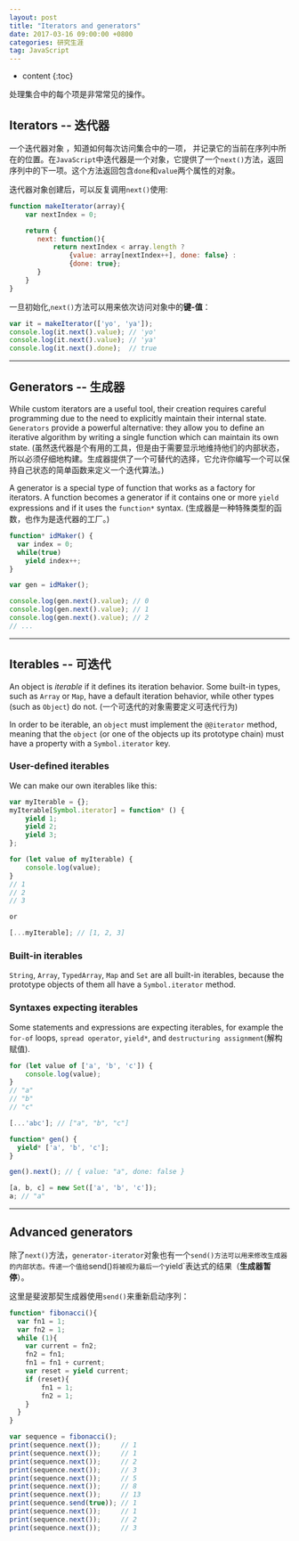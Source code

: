 ```yaml
---
layout: post
title: "Iterators and generators"
date: 2017-03-16 09:00:00 +0800 
categories: 研究生涯
tag: JavaScript
---
```

* content
{:toc}


处理集合中的每个项是非常常见的操作。

<!-- more -->

## Iterators -- 迭代器

一个迭代器对象 ，知道如何每次访问集合中的一项， 并记录它的当前在序列中所在的位置。在`JavaScript`中迭代器是一个对象，它提供了一个`next()`方法，返回序列中的下一项。这个方法返回包含`done`和`value`两个属性的对象。

迭代器对象创建后，可以反复调用`next()`使用:

```javascript
function makeIterator(array){
    var nextIndex = 0;

    return {
       next: function(){
           return nextIndex < array.length ?
               {value: array[nextIndex++], done: false} :
               {done: true};
       }
    }
}
```

一旦初始化,`next()`方法可以用来依次访问对象中的**键-值**：

```javascript
var it = makeIterator(['yo', 'ya']);
console.log(it.next().value); // 'yo'
console.log(it.next().value); // 'ya'
console.log(it.next().done);  // true
```

---

## Generators -- 生成器

While custom iterators are a useful tool, their creation requires careful programming due to the need to explicitly maintain their internal state. `Generators` provide a powerful alternative: they allow you to define an iterative algorithm by writing a single function which can maintain its own state. (虽然迭代器是个有用的工具，但是由于需要显示地维持他们的内部状态，所以必须仔细地构建。生成器提供了一个可替代的选择，它允许你编写一个可以保持自己状态的简单函数来定义一个迭代算法。)

A generator is a special type of function that works as a factory for iterators. A function becomes a generator if it contains one or more `yield` expressions and if it uses the `function*` syntax. (生成器是一种特殊类型的函数，也作为是迭代器的工厂。)

```javascript
function* idMaker() {
  var index = 0;
  while(true)
    yield index++;
}

var gen = idMaker();

console.log(gen.next().value); // 0
console.log(gen.next().value); // 1
console.log(gen.next().value); // 2
// ...
```

---

## Iterables -- 可迭代

An object is *iterable* if it defines its iteration behavior. Some built-in types, such as `Array` or `Map`, have a default iteration behavior, while other types (such as `Object`) do not. (一个可迭代的对象需要定义可迭代行为)

In order to be iterable, an `object` must implement the `@@iterator` method, meaning that the `object` (or one of the objects up its prototype chain) must have a property with a `Symbol.iterator` key.

### User-defined iterables

We can make our own iterables like this:

```javascript
var myIterable = {};
myIterable[Symbol.iterator] = function* () {
    yield 1;
    yield 2;
    yield 3;
};

for (let value of myIterable) {
    console.log(value);
}
// 1
// 2
// 3

or

[...myIterable]; // [1, 2, 3]
```

### Built-in iterables

`String`, `Array`, `TypedArray`, `Map` and `Set` are all built-in iterables, because the prototype objects of them all have a `Symbol.iterator` method.

### Syntaxes expecting iterables

Some statements and expressions are expecting iterables, for example the `for-of` loops, `spread operator`, `yield*`, and `destructuring assignment`(解构赋值).

```javascript
for (let value of ['a', 'b', 'c']) {
    console.log(value);
}
// "a"
// "b"
// "c"

[...'abc']; // ["a", "b", "c"]

function* gen() {
  yield* ['a', 'b', 'c'];
}

gen().next(); // { value: "a", done: false }

[a, b, c] = new Set(['a', 'b', 'c']);
a; // "a"
```

---

## Advanced generators

除了`next()`方法，`generator-iterator`对象也有一个`send()方法可以用来修改生成器的内部状态。传递一个值给`send()`将被视为最后一个`yield`表达式的结果（**生成器暂停**）。

这里是斐波那契生成器使用`send()`来重新启动序列：

```javascript
function* fibonacci(){
  var fn1 = 1;
  var fn2 = 1;
  while (1){
    var current = fn2;
    fn2 = fn1;
    fn1 = fn1 + current;
    var reset = yield current;
    if (reset){
        fn1 = 1;
        fn2 = 1;
    }
  }
}

var sequence = fibonacci();
print(sequence.next());     // 1
print(sequence.next());     // 1
print(sequence.next());     // 2
print(sequence.next());     // 3
print(sequence.next());     // 5
print(sequence.next());     // 8
print(sequence.next());     // 13
print(sequence.send(true)); // 1
print(sequence.next());     // 1
print(sequence.next());     // 2
print(sequence.next());     // 3
```

